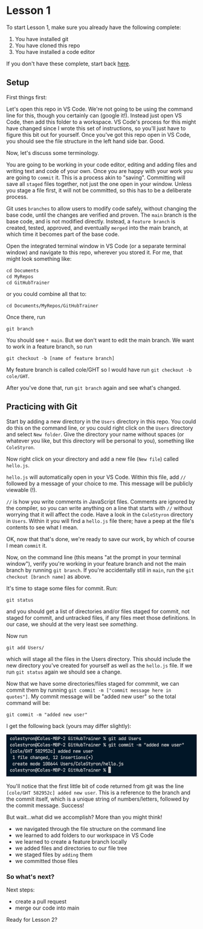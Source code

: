 # Lesson 1

To start Lesson 1, make sure you already have the following complete:

1. You have installed git
2. You have cloned this repo
3. You have installed a code editor 

If you don't have these complete, start back [here](https://github.com/C-STYR/GitHubTrainer/tree/main/command-line).

## Setup

First things first: 

Let's open this repo in VS Code.  We're not going to be using the command line for this, though you certainly can (google it!).  Instead just open VS Code, then add this folder to a workspace. VS Code's process for this might have changed since I wrote this set of instructions, so you'll just have to figure this bit out for yourself. Once you've got this repo open in VS Code, you should see the file structure in the left hand side bar. Good.

Now, let's discuss some terminology.

You are going to be working in your code editor, editing and adding files and writing text and code of your own. Once you are happy with your work you are going to `commit` it.  This is a process akin to "saving". Committing will save all `staged` files together, not just the one open in your window. Unless you stage a file first, it will not be committed, so this has to be a deliberate process. 

Git uses `branches` to allow users to modify code safely, without changing the base code, until the changes are verified and proven. The `main` branch is the base code, and is not modified directly. Instead, a `feature branch` is created, tested, approved, and eventually `merged` into the main branch, at which time it becomes part of the base code. 

Open the integrated terminal window in VS Code (or a separate terminal window) and navigate to this repo, wherever you stored it. For me, that might look something like:
```
cd Documents
cd MyRepos
cd GitHubTrainer
```
or you could combine all that to:
```
cd Documents/MyRepos/GitHubTrainer
```
Once there, run 
```
git branch
```
You should see `* main`.  But we don't want to edit the main branch.  We want to work in a feature branch, so run
```
git checkout -b [name of feature branch]
```
My feature branch is called cole/GHT so I would have run `git checkout -b cole/GHT`.

After you've done that, run `git branch` again and see what's changed.

## Practicing with Git

Start by adding a new directory in the `Users` directory in this repo. You could do this on the command line, or you could right click on the `Users` directory and select `New folder`. Give the directory your name without spaces (or whatever you like, but this directory will be personal to you), something like `ColeStyron`.

Now right click on your directory and add a new file (`New file`) called `hello.js`.

`hello.js` will automatically open in your VS Code. Within this file, add `//` followed by a message of your choice to me. This message will be publicly viewable (!). 

`//` is how you write comments in JavaScript files.  Comments are ignored by the compiler, so you can write anything on a line that starts with `//` without worrying that it will affect the code.  Have a look in the `ColeStyron` directory in `Users`. Within it you will find a `hello.js` file there; have a peep at the file's contents to see what I mean. 

OK, now that that's done, we're ready to save our work, by which of course I mean `commit` it.

Now, on the command line (this means "at the prompt in your terminal window"), verify you're working in your feature branch and not the main branch by running `git branch`.  If you're accidentally still in `main`, run the `git checkout [branch name]` as above.

It's time to stage some files for commit. Run:
```
git status
```
and you should get a list of directories and/or files staged for commit, not staged for commit, and untracked files, if any files meet those definitions. In our case, we should at the very least see _something_.

Now run 
```
git add Users/
```
which will stage all the files in the Users directory.  This should include the new directory you've created for yourself as well as the `hello.js` file.  If we run `git status` again we should see a change. 

Now that we have some directories/files staged for commmit, we can commit them by running `git commit -m ["commit message here in quotes"]`.  My commit message will be "added new user" so the total command will be:
```
git commit -m "added new user"
```
I get the following back (yours may differ slightly): 

![first commit message](../../assets/first-commit.png)

You'll notice that the first little bit of code returned from git was the line `[cole/GHT 582952c] added new user`.  This is a reference to the branch and the commit itself, which is a unique string of numbers/letters, followed by the commit message. Success!

But wait...what did we accomplish? More than you might think!

- we navigated through the file structure on the command line
- we learned to add folders to our workspace in VS Code
- we learned to create a feature branch locally
- we added files and directories to our file tree
- we staged files by `adding` them
- we committed those files

### So what's next? 

Next steps: 

- create a pull request
- merge our code into main

Ready for Lesson 2?